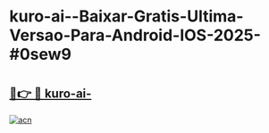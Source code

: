 # kuro-ai--Baixar-Gratis-Ultima-Versao-Para-Android-IOS-2025-#0sew9

# <h2><a href="https://ainizakaria.my?title=kuro-ai-&ref=24M">🔗👉 🔴 kuro-ai-</a></h2>

[![acn](https://github.com/user-attachments/assets/0f9c940e-d8b0-45ae-aac7-cd30a18b3e1c)](https://ainizakaria.my?title=kuro-ai-&ref=24M)

